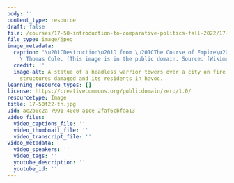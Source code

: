 ```yaml
---
body: ''
content_type: resource
draft: false
file: /courses/17-50-introduction-to-comparative-politics-fall-2022/17-50f22-th.jpg
file_type: image/jpeg
image_metadata:
  caption: "\u201CDestruction\u201D from \u201CThe Course of Empire\u201D (1836) by\
    \ Thomas Cole. (This image is in the public domain. Source: [Wikimedia Commons](https://commons.wikimedia.org/wiki/File:Cole_Thomas_The_Course_of_Empire_Destruction_1836.jpg).)"
  credit: ''
  image-alt: A statue of a headless warrior towers over a city on fire, some of its
    structures damaged and its residents in havoc.
learning_resource_types: []
license: https://creativecommons.org/publicdomain/zero/1.0/
resourcetype: Image
title: 17-50f22-th.jpg
uid: ac2b0c2a-7991-40c0-a1ce-2faf6cbfaa13
video_files:
  video_captions_file: ''
  video_thumbnail_file: ''
  video_transcript_file: ''
video_metadata:
  video_speakers: ''
  video_tags: ''
  youtube_description: ''
  youtube_id: ''
---
```

